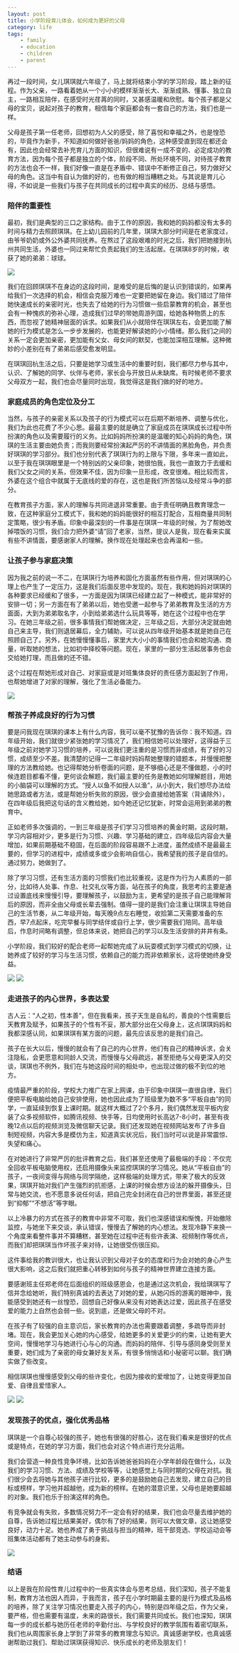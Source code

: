 ```yaml
---
layout: post
title: 小学阶段育儿体会，如何成为更好的父母
category: life
tags:
    - family
    - education
    - children
    - parent
---
```


再过一段时间，女儿琪琪就六年级了，马上就将结束小学的学习阶段，踏上新的征程。作为父亲，一路看着她从一个小小的模样渐渐长大、渐渐成熟、懂事、独立自主，一路相互陪伴，在感受时光荏苒的同时，又甚感温暖和欣慰。每个孩子都是父母的宝贝，说起对孩子的教育，相信每个家庭都会有一套自己的方法，我们也是一样。

父母是孩子第一任老师，回想初为人父的感受，除了喜悦和幸福之外，也是惶恐的，毕竟作为新手，不知道如何做好爸爸/妈妈的角色，这种感受直到现在都还会有，因此也会经常去补充育儿方面的知识，但很难说有一成不变的、必定成功的教育方法，因为每个孩子都是独立的个体，阶段不同、所处环境不同，对待孩子教育的方法也会不一样，我们好像一直是在矛盾中、错误中不断修正自己，努力做好父母的角色。这当中有自认为做的好的，也有做的相当糟糕之处。与其说是育儿心得，不如说是一些我们与孩子在共同成长的过程中真实的经历、总结与感悟。

### 陪伴的重要性

最初，我们是典型的三口之家结构。由于工作的原因，我和她的妈妈都没有太多的时间与精力去照顾琪琪。在上幼儿园前的几年里，琪琪大部分时间是在老家度过，由爷爷奶奶或外公外婆共同抚养。在熬过了这段艰难的时光之后，我们把她接到杭州共同生活，外婆也一同过来帮忙负责起我们的生活起居。在琪琪8岁的时候，收获了她的弟弟：球球。

![](/assets/img/img_4714.jpg)

我们在回顾琪琪不在身边的这段时间，是难受的是后悔的是认识到错误的，如果再给我们一次选择的机会，相信会克服万难也一定要把她留在身边。我们错过了陪伴她快速成长的亲密时光，也失去了给她的行为习惯做一些启蒙教育的机会，甚至也会有一种愧疚的弥补心理，造成我们过早的带她周游列国，给她各种物质上的东西，而忽视了她精神层面的诉求。如果我们从小就陪伴在琪琪左右，会更加能了解她的行为模式是怎么一步步发展的，也能更好解读她的小小情绪。那么我们之间的关系一定会更加亲密，更加能有父女、母女间的默契，也能加深相互理解。这种微妙的小差别在有了弟弟后感受愈发明显。

在琪琪回杭生活之后，只要是她学习或生活中的重要时刻，我们都尽力参与其中，认识、了解她的同学、伙伴与老师，家长会与开放日从未缺席。有时候老师不要求父母双方一起，我们也会尽量同时出现，我觉得这是我们做的好的地方。

### 家庭成员的角色定位及分工

当然，与孩子的亲密关系以及孩子的行为模式可以在后期不断培养、调整与优化，我们为此也花费了不少心思。最最主要的就是确立了家庭成员在琪琪成长过程中所扮演的角色以及需要履行的义务。比如妈妈所扮演的是温暖的知心妈妈的角色，琪琪的生活主要由她负责；而我则要经常扮演起严厉的不讲情面的黑脸角色，并负责好琪琪的学习部分。我们也分别代表了琪琪行为的上限与下限，多年来一直如此，以至于我在琪琪眼里是一个特别凶的父亲印象，她很怕我，我也一直致力于去缓和我们父女之间的关系，但效果不佳，因为印象一旦形成，改变很难。相比较而言，外婆在这个组合中就属于无底线的爱的存在，这也是我们所苦恼以及经常斗争的部分。

在教育孩子方面，家人的理解与共同进退非常重要。由于责任明确且教育理念一致，在这种家庭分工模式下，我和她的妈妈能很好的相互打配合，互相商量共同制定策略，很少有矛盾。印象中最深刻的一件事是在琪琪一年级的时候，为了帮她改掉喂饭的习惯，我们合力把外婆“请”回了老家，当然，提议人是我，现在看来实属有些不讲情面，要感谢家人的理解。换作现在处理起来也会再温和一些。

### 让孩子参与家庭决策

因为我之前的说一不二，在琪琪行为培养和固化方面虽然有些作用，但对琪琪的心理上也产生了一定压力，这是我们后面反思中发现的。现在，我和她妈妈对琪琪的各种要求已经缓和了很多，一方面是因为琪琪已经建立起了一种模式，能非常好的安排一切；另一方面在有了弟弟以后，她也受邀一起参与了弟弟教育及生活的方方面面，大到为弟弟取名字，小到给弟弟选什么玩具等等，她在这个过程中也在学习。在她三年级之前，很多事情我们帮她做决定，三年级之后，大部分决定就由她自己来主导，我们则退居幕后，全力辅助，可以说从四年级开始基本就是她自己在照顾自己了。另外，在她慢慢懂事后，家里大大小小的事情我们也会和她沟通、商量，听取她的想法，比如初中择校等问题。现在，家里的一部分生活起居事务也会交给她打理，而且做的还不错。

这个过程在帮她形成对自己、对家庭或是对班集体良好的责任感方面起到了作用，也帮她增进了对家的理解，强化了生活必备能力。

![](/assets/img/img_4178.jpg)

### 帮孩子养成良好的行为习惯

要是问我现在琪琪的课本上有什么内容，我可以毫不犹豫的告诉你：我不知道。四年级开始，我们就很少紧张她的学习情况了，我们相信她可以处理好，这得益于三年级之前对她学习习惯的培养，可以说我们更注重的是习惯而非成绩，有了好的习惯，成绩至少不差。我清楚的记得一二年级时妈妈帮她整理的错题本，并慢慢把整理的方法教给她。也记得帮她分析卷面的问题，是不够细心还是不懂做题，小的时候连题目都看不懂，更何谈会解题，我们最主要的任务是教她如何理解题目，用她的小脑袋可以理解的方式。“授人以鱼不如授人以渔”，从小到大，我们想尽办法给她思路或者方法，或是帮她分析失败的原因，很少会直接给她答案（背诵除外），在四年级后我把这句话的含义教给她，如今她还记忆犹新，时常会运用到弟弟的教育中。

正如老师多次强调的，一到三年级是孩子们学习习惯培养的黄金时期，这段时期，学习内容相对少，更多是行为习惯、兴趣、学习基础的建立，四年级后内容会大量增加，如果前期基础不稳固，在后面的阶段容易跟不上进度，虽然成绩不是最最主要的，但学习的进程中，成绩或多或少会影响自信心，我希望我的孩子是自信的。通过努力，她做到了。

除了学习习惯，还有生活方面的习惯我们也比较重视，这是作为行为人素质的一部分，比如待人处事、作息、社交礼仪等方面，站在孩子的角度，我思考的主要是通过设置底线来慢慢引导，要理解孩子，以鼓励为主，更希望的是孩子自己能理解背后的原因，而非全由父母或长辈去强制。值得一提的是我们会注重让琪琪主导她自己的生活节奏，从二年级开始，每天晚9点左右睡觉，收拾第二天需要准备的东西，早7点起床，吃完早餐与同学结伴或自行上学，很少需要我们陪同。高年级后，作息时间略有调整，但总体来说，她把自己的学习以及生活安排的井井有条。

小学阶段，我们较好的配合老师一起帮她完成了从玩耍模式到学习模式的切换，让她养成了较好的学习与生活习惯，依赖自己的能力而非依赖家长，这将使她终身受益。

![](/assets/img/img_4434.jpg)
![](/assets/img/img_4385.jpg)

### 走进孩子的内心世界，多表达爱

古人云：“人之初，性本善”，但在我看来，孩子天生是自私的，善良的个性需要后天教育及赋予，如果孩子的个性有不妥，那大部分出在父母身上，这点琪琪妈妈和我都深感认同，如果琪琪有某方面的问题，最先应该反思的是我们自己。

孩子在长大以后，慢慢的就会有了自己的内心世界，他们有自己的精神诉求，会关注隐私，会更愿意和同龄人交流，而慢慢与父母疏远，甚至拒绝与父母更深入的交谈，琪琪也不例外，我们在与她这段时间的相处中，也出现过做的极不到位的地方。

疫情最严重的阶段，学校大力推广在家上网课，由于印象中琪琪一直很自律，我们便把平板电脑给她自己安排使用，她也因此成为了班级里为数不多“平板自由”的同学，一直延续到恢复上课时期。就这样大概过了2个多月，我们偶然发现平板内安装了众多视频软件，如腾讯视频、快手等，日均使用时长高达7-8小时，甚至有夜晚12点以后的视频浏览及微信聊天记录。我们还发现她在视频网站发布了许多自制短视频，内容大多是模仿为主，知道真实状况后，我们当时可以说是非常震惊、失望和痛心。

在对她进行了非常严厉的批评教育之后，我们甚至还使用了最极端的手段：不仅完全回收平板电脑使用权，还启用摄像头来监控琪琪的学习情况。她从“平板自由”的孩子，一夜间变得与网络与同学隔绝，这样极端的处理方式，带来了极大的反效果，琪琪开始对我们产生强烈的抗拒感，上课的时候会想方设法的躲开摄像头，日常与她交流，也不愿意多说任何话，把自己完全封闭在自己的世界里面，甚至还提到“抑郁”“不想活”等字眼。

以上冷暴力的方式在孩子的教育中非常不可取，我们也深感错误和惭愧，开始撤除监控，与她坐下来交谈，承认错误，慢慢去了解她的内心想法。发现冷静下来换一个角度来看整件事并不算糟糕，甚至她在过程中还有些许表演、视频制作等优点，而我们却把琪琪当作坏孩子来对待，让她很受伤很压抑。

这件事给我的教训很大，也让我认识到父母对子女的态度和行为会对她的身心产生很大影响，这之后我们就把重心转移到如何与孩子的精神世界建立连接方面。

要感谢班主任郑老师在后面组织的班级感恩会，也是通过这次机会，我给琪琪写了信并念给她听，我们特别真诚的去表达了对她的爱，从她闪烁的游离的眼神中，我能感受到她还有一丝惶恐，回想自己好像从来没有对她表达过爱，因此孩子在感受爱的能力上自然也会弱一些。说到底，还是做父母的不对。

在孩子有了较强的自主意识后，家长教育的办法也需要跟着调整，多疏导而非封堵。现在，我会更加关心她的内心感受，给她更多的关爱更少的约束，让她有更大空间，慢慢地学习与她进行心与心的沟通。而妈妈的陪伴、引导与感同身受则至关重要，她们成为了亲密的母女兼好友关系，有很多悄悄话和小秘密可以聊。我们确实做了些改变。

相信琪琪也慢慢感受到父母的些许变化，也因为接收的爱增加了，让她变得更加自爱、自律且爱惜家人。

![](/assets/img/img_5377.jpg)
![](/assets/img/img_3591.jpg)

### 发现孩子的优点，强化优秀品格

琪琪是一个自尊心较强的孩子，她也有很强的好胜心，这在我们看来是很好的优点或是特点，在她的学习方面，我们也会对这个特点进行充分运用。

我们会营造一种良性竞争环境，比如告诉她爸爸妈妈在小学年龄段在做什么，以及我们的学习习惯、方法、成绩及学校等等，让她感觉上与同时期的父母在对抗。我们很少会去将她与其他孩子进行比较，更多的是鼓励她自己去发现，建立自己的目标或榜样，学习他并超越他，成为新的榜样。在她的潜意识里，父母也是她要超越的对象。我们也乐于扮演这样的角色。

有竞争就会有失败，多数情况努力不一定会有好的结果，我们也会尽量去维护她的自尊，告诉她过程比结果美好，偶尔有了好的结果，则可以大做文章，这让她感受良好，动力十足。她也养成了勇于挑战与担当的精神，班干部竞选、学校运动会等班集体活动都有了她主动参与的身影。

![](/assets/img/img_1954.jpg)

### 结语

以上是我在阶段性育儿过程中的一些真实体会与思考总结，我们深知，孩子不能复制，教育方法也因人而异，于我而言，孩子在小学时期最主要的是行为模式及品格的培养，除了关注学习情况也要走入孩子的内心，特别是四年级之后，作为父亲，要严格，但也需要有温度，未来的路很长，我们需要共同成长。我们也深知，琪琪每一步的成长都与她历任老师的辛勤付出、与学校良好的教学氛围有着密切联系，我们也从周围家长身上学到了非常多的教育理念与知识。真诚感谢学校，也真诚感谢帮助过我们、帮助过琪琪获得知识、快乐成长的老师及朋友们！

